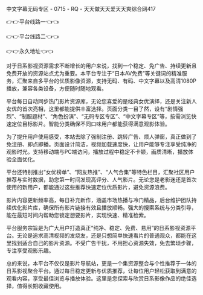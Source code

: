 中文字幕无码专区 - 0715 - RQ - 天天做天天爱天天爽综合网417

👉👉平台线路一👈👈

👉👉平台线路二👈👈

👉👉永久地址👈👈

对于日系影视资源需求不断增长的用户来说，找到一个稳定、免广告、持续更新且免费开放的资源站点尤为重要。本平台专注于“日本AV免费”等关键词的精准服务，汇聚来自多平台的优质影像资源，支持无码、有码、中文字幕以及高清1080P播放，兼容各类设备，方便随时随地观看。

平台每日自动同步热门影片资源库，无论您喜爱的是经典女优演绎，还是关注新人女优的首次亮相，这里都能提供丰富选择。页面分类一目了然，设有“剧情强烈”、“制服题材”、“角色扮演”、“无码专区专区”、“中文字幕专区”等，按需浏览快速定位目标影片。智能分类确保不同口味用户都能获得满意观影体验。

为了提升用户使用感受，本站去除了强制注册、跳转广告、烦人弹窗，真正做到了免注册、即点即播。页面设计简洁，视频加载速度快，让用户能够专注享受纯净的观影时光。支持移动端与PC端访问，播放过程中稳定不卡顿，画质清晰，播放体验全面优化。

平台还特别推出“女优榜单”、“网友热推”、“人气合集”等特色栏目，汇聚社区用户推荐与实时数据，助您第一时间发现高评分、人气影片。无论您是老影迷还是首次使用的新用户，都能通过这些推荐快速定位优质影片，避免资源浪费。

影片内容更新频率高，每日补充新作，涵盖市场热播与冷门精品，后台维护团队持续优化影片库，确保所有影片链接有效且播放顺畅。强大的搜索系统与分类引导，能在最短时间内帮助您锁定想要影片，实现快速、精准检索。

平台服务宗旨是为广大用户打造真正“纯净、稳定、免费、易用”的日系影视资源平台。无论是追求高清视频的发烧友，还是只想简单快速看片的普通观众，都能在这里找到适合自己的影片资源。不受广告干扰，不用担心资源失效，免去繁琐步骤，专注享受观影乐趣。

总的来说，本平台不仅仅是影片导航站，更是一个集资源整合与个性推荐于一体的日系影视聚合平台。通过每日稳定更新与优质推荐，让每位用户轻松获取到满意的观看内容，享受最佳浏览与播放体验。这里是您探索与欣赏日系影像作品的绝佳选择，值得长期收藏使用。
